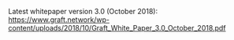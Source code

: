 Latest whitepaper version 3.0 (October 2018):
https://www.graft.network/wp-content/uploads/2018/10/Graft_White_Paper_3.0_October_2018.pdf


